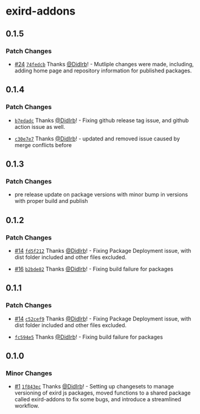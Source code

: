 # exird-addons

## 0.1.5

### Patch Changes

- [#24](https://github.com/DidIrb/exirdjs/pull/24) [`74fedcb`](https://github.com/DidIrb/exirdjs/commit/74fedcb4ceb0ae201c08cc7ebe515ef38b13695c) Thanks [@DidIrb](https://github.com/DidIrb)! - Mutliple changes were made, including, adding home page and repository information for published packages.

## 0.1.4

### Patch Changes

- [`b7edadc`](https://github.com/DidIrb/exirdjs/commit/b7edadcc5513742ca26742a75dd49e4357cda4b0) Thanks [@DidIrb](https://github.com/DidIrb)! - Fixing github release tag issue, and github action issue as well.

- [`c30e7e7`](https://github.com/DidIrb/exirdjs/commit/c30e7e7b2f9e94052aa91478ef0fd442d661ebf1) Thanks [@DidIrb](https://github.com/DidIrb)! - updated and removed issue caused by merge conflicts before

## 0.1.3

### Patch Changes

- pre release update on package versions with minor bump in versions with proper build and publish

## 0.1.2

### Patch Changes

- [#14](https://github.com/DidIrb/exirdjs/pull/14) [`fd5f212`](https://github.com/DidIrb/exirdjs/commit/fd5f21287698a9b596d4a78289d83985391a3521) Thanks [@DidIrb](https://github.com/DidIrb)! - Fixing Package Deployment issue, with dist folder included and other files excluded.

- [#16](https://github.com/DidIrb/exirdjs/pull/16) [`b2bde82`](https://github.com/DidIrb/exirdjs/commit/b2bde82a732e11c36d80e9a2449b75e89cd49c74) Thanks [@DidIrb](https://github.com/DidIrb)! - Fixing build failure for packages

## 0.1.1

### Patch Changes

- [#14](https://github.com/DidIrb/exirdjs/pull/14) [`c52cef9`](https://github.com/DidIrb/exirdjs/commit/c52cef91ebc232934e01de34e327a50ebb3e4ae4) Thanks [@DidIrb](https://github.com/DidIrb)! - Fixing Package Deployment issue, with dist folder included and other files excluded.

- [`fc594e5`](https://github.com/DidIrb/exirdjs/commit/fc594e555e222c34064fdbbe1e0aa43d65ac002d) Thanks [@DidIrb](https://github.com/DidIrb)! - Fixing build failure for packages

## 0.1.0

### Minor Changes

- [#1](https://github.com/DidIrb/exirdjs/pull/1) [`1f843ec`](https://github.com/DidIrb/exirdjs/commit/1f843eccc94675f59d7a47e133c7208f68c41717) Thanks [@DidIrb](https://github.com/DidIrb)! - Setting up changesets to manage versioning of exird js packages, moved functions to a shared package called exird-addons to fix some bugs, and introduce a streamlined workflow.
